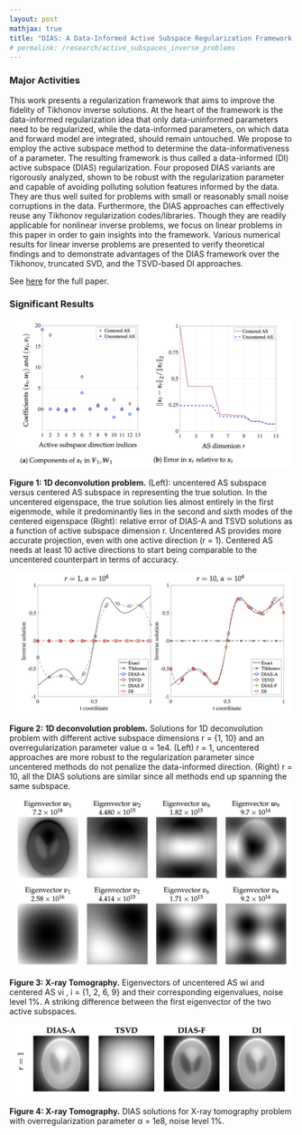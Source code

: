 ```yaml
---
layout: post
mathjax: true
title: "DIAS: A Data-Informed Active Subspace Regularization Framework for Inverse Problems"
# permalink: /research/active_subspaces_inverse_problems
---
```


### Major Activities 

This work presents a regularization framework that aims to improve the fidelity of Tikhonov inverse solutions. At the heart of the framework is the data-informed regularization idea that only data-uninformed parameters need to be regularized, while the data-informed parameters, on which data and forward model are integrated, should remain untouched. We propose to employ the active subspace method to determine the data-informativeness of a parameter. The resulting framework is thus called a data-informed (DI) active subspace (DIAS) regularization. Four proposed DIAS variants are rigorously analyzed, shown to be robust with the regularization parameter and capable of avoiding polluting solution features informed by the data. They are thus well suited for problems with small or reasonably small noise corruptions in the data. Furthermore, the DIAS approaches can effectively reuse any Tikhonov regularization codes/libraries. Though they are readily applicable for nonlinear inverse problems, we focus on linear problems in this paper in order to gain insights into the framework. Various numerical results for linear inverse problems are presented to verify theoretical findings and to demonstrate advantages of the DIAS framework over the Tikhonov, truncated SVD, and the TSVD-based DI approaches.

See [here](https://www.mdpi.com/2079-3197/10/3/38) for the full paper.

### Significant Results

<p align="center">
<img src="/assets/figures/hainguyen/DIAS_1.png">
<figcaption><b>Figure 1: 1D deconvolution problem.</b>  (Left): uncentered AS subspace versus centered AS subspace in representing the true solution. In the uncentered eigenspace, the true solution lies almost entirely in the first eigenmode, while it predominantly lies in the second and sixth modes of the centered eigenspace (Right): relative error of DIAS-A and TSVD solutions as a function of active subspace dimension r. Uncentered AS provides more accurate projection, even with one active direction (r = 1). Centered AS needs at least 10 active directions to start being comparable to the uncentered counterpart in terms of accuracy.</figcaption>
</p>


<p align="center">
<img src="/assets/figures/hainguyen/DIAS_2.png">
<figcaption><b>Figure 2: 1D deconvolution problem.</b> Solutions for 1D deconvolution problem with different active subspace dimensions r = {1, 10}
 and an overregularization parameter value α = 1e4. (Left) r = 1, uncentered approaches
are more robust to the regularization parameter since uncentered methods
do not penalize the data-informed direction. (Right) r = 10, all the DIAS
solutions are similar since all methods end up spanning the same subspace.</figcaption>
</p>


<p align="center">
<img src="/assets/figures/hainguyen/DIAS_3.png">
<figcaption><b>Figure 3: X-ray Tomography.</b> Eigenvectors of uncentered AS wi and centered AS vi
, i = {1, 2, 6, 9} and their corresponding eigenvalues, noise level 1%. A striking difference between the first
eigenvector of the two active subspaces.</figcaption>
</p>



<p align="center">
<img src="/assets/figures/hainguyen/DIAS_4.png">
<figcaption><b>Figure 4: X-ray Tomography.</b> DIAS solutions for X-ray tomography problem with overregularization parameter α = 1e8, noise level 1%.</figcaption>
</p>





